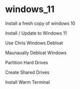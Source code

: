 # windows_11
Install a fresh copy of windows 10

Install / Update to Windows 11

Use Chris Windows Debloat

Maunaually Debloat Windows

Partition Hard Drives

Create Shared Drives

Install Warm Terminal

